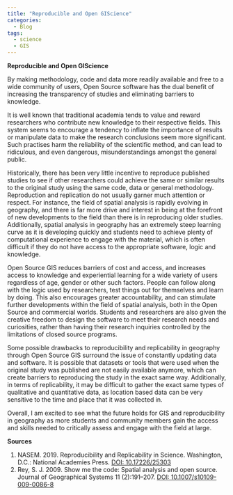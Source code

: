 ```yaml
---
title: "Reproducible and Open GIScience"
categories:
  - Blog
tags:
  - science
  - GIS
---
```


**Reproducible and Open GIScience**

By making methodology, code and data more readily available and free to a wide community of users, Open Source software has the dual benefit of increasing the transparency of studies and eliminating barriers to knowledge. 

It is well known that traditional academia tends to value and reward researchers who contribute new knowledge to their respective fields. This system seems to encourage a tendency to inflate the importance of results or manipulate data to make the research conclusions seem more significant. Such practises harm the reliability of the scientific method, and can lead to ridiculous, and even dangerous, misunderstandings amongst the general public. 

Historically, there has been very little incentive to reproduce published studies to see if other researchers could achieve the same or similar results to the original study using the same code, data or general methodology.  Reproduction and replication do not usually garner much attention or respect. For instance, the field of spatial analysis is rapidly evolving in geography, and there is far more drive and interest in being at the forefront of new developments to the field than there is in reproducing older studies. Additionally, spatial analysis in geography has an extremely steep learning curve as it is developing quickly and students need to achieve plenty of computational experience to engage with the material, which is often difficult if they do not have access to the appropriate software, logic and knowledge. 

Open Source GIS reduces barriers of cost and access, and increases access to knowledge and experiential learning for a wide variety of users regardless of age, gender or other such factors. People can follow along with the logic used by researchers, test things out for themselves and learn by doing. This also encourages greater accountability, and can stimulate further developments within the field of spatial analysis, both in the Open Source and commercial worlds. Students and researchers are also given the creative freedom to design the software to meet their research needs and curiosities, rather than having their research inquiries controlled by the limitations of closed source programs. 

Some possible drawbacks to reproducibility and replicability in geography through Open Source GIS surround the issue of constantly updating data and software. It is possible that datasets or tools that were used when the original study was published are not easily available anymore, which can create barriers to reproducing the study in the exact same way. Additionally, in terms of replicability, it may be difficult to gather the exact same types of qualitative and quantitative data, as location based data can be very sensitive to the time and place that it was collected in. 

Overall, I am excited to see what the future holds for GIS and reproducibility in geography as more students and community members gain the access and skills needed to critically assess and engage with the field at large. 


**Sources**

1. NASEM. 2019. Reproducibility and Replicability in Science. Washington, D.C.: National Academies Press. [DOI: 10.17226/25303](https://nap.nationalacademies.org/catalog/25303/reproducibility-and-replicability-in-science)
2. Rey, S. J. 2009. Show me the code: Spatial analysis and open source. Journal of Geographical Systems 11 (2):191–207. [DOI: 10.1007/s10109-009-0086-8](https://link.springer.com/article/10.1007/s10109-009-0086-8)

 